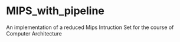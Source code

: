 # MIPS_with_pipeline
An implementation of a reduced Mips Intruction Set for the course of Computer Architecture
